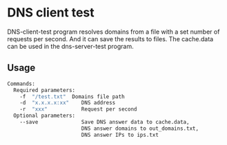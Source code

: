 # DNS client test
DNS-client-test program resolves domains from a file with a set number of requests per second. And it can save the results to files. The cache.data can be used in the dns-server-test program.
## Usage
```sh
Commands:
  Required parameters:
    -f  "/test.txt"  Domains file path
    -d  "x.x.x.x:xx"    DNS address
    -r  "xxx"           Request per second
  Optional parameters:
    --save              Save DNS answer data to cache.data,
                        DNS answer domains to out_domains.txt,
                        DNS answer IPs to ips.txt
```
